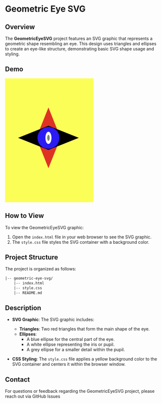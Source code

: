 
# Geometric Eye SVG

## Overview

The **GeometricEyeSVG** project features an SVG graphic that represents a geometric shape resembling an eye. This design uses triangles and ellipses to create an eye-like structure, demonstrating basic SVG shape usage and styling.

## Demo
![screenshot](https://github.com/Nada-TB/creative-coding-projects/blob/main/projects-preview/Screenshot%202024-07-26%20153441.png)

## How to View

To view the GeometricEyeSVG graphic:

1. Open the `index.html` file in your web browser to see the SVG graphic.
2. The `style.css` file styles the SVG container with a background color.

## Project Structure

The project is organized as follows:

    |-- geometric-eye-svg/
        |-- index.html
        |-- style.css
        |-- README.md

## Description

- **SVG Graphic**: The SVG graphic includes:
  - **Triangles**: Two red triangles that form the main shape of the eye.
  - **Ellipses**: 
    - A blue ellipse for the central part of the eye.
    - A white ellipse representing the iris or pupil.
    - A grey ellipse for a smaller detail within the pupil.

- **CSS Styling**: The `style.css` file applies a yellow background color to the SVG container and centers it within the browser window.

## Contact

For questions or feedback regarding the GeometricEyeSVG project, please reach out via GitHub Issues 
